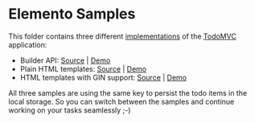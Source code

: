 # Elemento Samples

This folder contains three different [implementations](http://hpehl.github.io/elemento/index.html) of the [TodoMVC](http://todomvc.com/) application:
 
- Builder API: [Source](builder) | [Demo](http://hpehl.github.io/elemento/builder/index.html)
- Plain HTML templates: [Source](templated) | [Demo](http://hpehl.github.io/elemento/templated/index.html)
- HTML templates with GIN support: [Source](gin) | [Demo](http://hpehl.github.io/elemento/gin/index.html)

All three samples are using the same key to persist the todo items in the local storage. So you can switch between the samples and continue working on your tasks seamlessly ;-)
